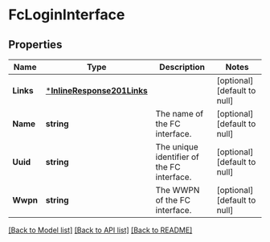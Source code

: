 # FcLoginInterface

## Properties
Name | Type | Description | Notes
------------ | ------------- | ------------- | -------------
**Links** | [***InlineResponse201Links**](inline_response_201__links.md) |  | [optional] [default to null]
**Name** | **string** | The name of the FC interface.  | [optional] [default to null]
**Uuid** | **string** | The unique identifier of the FC interface.  | [optional] [default to null]
**Wwpn** | **string** | The WWPN of the FC interface.  | [optional] [default to null]

[[Back to Model list]](../README.md#documentation-for-models) [[Back to API list]](../README.md#documentation-for-api-endpoints) [[Back to README]](../README.md)


